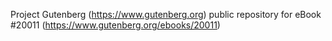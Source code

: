 Project Gutenberg (https://www.gutenberg.org) public repository for eBook #20011 (https://www.gutenberg.org/ebooks/20011)
